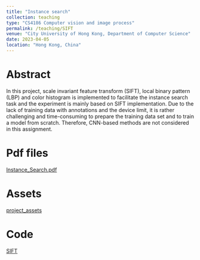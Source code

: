 ```yaml
---
title: "Instance search"
collection: teaching
type: "CS4186 Computer vision and image process"
permalink: /teaching/SIFT
venue: "City University of Hong Kong, Department of Computer Science"
date: 2023-04-05
location: "Hong Kong, China"
---
```


Abstract
======
In this project,  scale invariant feature transform (SIFT), local binary pattern (LBP) and color histogram 
is implemented to facilitate the instance search task and the experiment is mainly based on SIFT implementation. 
Due to the lack of training data with annotations and the device limit, it is rather challenging and time-consuming 
to prepare the training data set and to train a model from scratch. Therefore, CNN-based methods are not considered in this assignment.

Pdf files
======
[Instance_Search.pdf](http://AharenDaisuki.github.io/files/Instance_Search.pdf)

Assets
======
[project_assets]()

Code
======
[SIFT](https://github.com/AharenDaisuki/InstanceSearch)